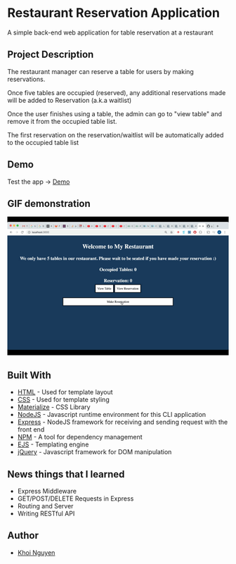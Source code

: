 # Restaurant Reservation Application

A simple back-end web application for table reservation at a restaurant

## Project Description

The restaurant manager can reserve a table for users by making reservations. 

Once five tables are occupied (reserved), any additional reservations made will be added to Reservation (a.k.a waitlist)

Once the user finishes using a table, the admin can go to "view table" and remove it from the occupied table list. 

The first reservation on the reservation/waitlist will be automatically added to the occupied table list

## Demo

Test the app -> [Demo](https://gh0stl0nely-restaurant-reservation-web-app.glitch.me/)

## GIF demonstration 

![Demo](./demo/start-app.gif)

## Built With

* [HTML](https://developer.mozilla.org/en-US/docs/Web/HTML) - Used for template layout
* [CSS](https://www.w3.org/Style/CSS/Overview.en.html) - Used for template styling
* [Materialize](https://materializecss.com/) - CSS Library
* [NodeJS](https://nodejs.org/en/) - Javascript runtime environment for this CLI application
* [Express](https://expressjs.com/) - NodeJS framework for receiving and sending request with the front end
* [NPM](https://www.npmjs.com/) - A tool for dependency management 
* [EJS](https://ejs.co/) - Templating engine
* [jQuery](https://jquery.com/) - Javascript framework for DOM manipulation

## News things that I learned

* Express Middleware
* GET/POST/DELETE Requests in Express
* Routing and Server
* Writing RESTful API

## Author

* [Khoi Nguyen](https://github.com/gh0stl0nely)
